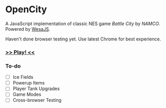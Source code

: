 # OpenCity
A JavaScript implementation of classic NES game *Battle City* by *NAMCO*. Powered by [WesaJS](https://github.com/mriiiron/wesa).

Haven't done browser testing yet. Use latest Chrome for best experience. 

### [>> Play! <<](http://caiyi.tech/open-city)

### To-do

- [ ] Ice Fields
- [ ] Powerup Items
- [ ] Player Tank Upgrades
- [ ] Game Modes
- [ ] Cross-browser Testing
